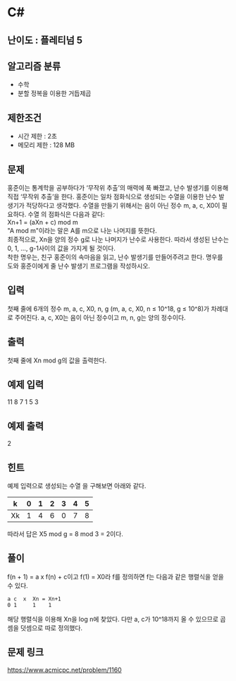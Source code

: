 # C#

## 난이도 : 플레티넘 5

## 알고리즘 분류
  - 수학
  - 분할 정복을 이용한 거듭제곱

## 제한조건
  - 시간 제한 : 2초
  - 메모리 제한 : 128 MB

## 문제
홍준이는 통계학을 공부하다가 ‘무작위 추출’의 매력에 푹 빠졌고, 난수 발생기를 이용해 직접 ‘무작위 추출’을 한다. 홍준이는 일차 점화식으로 생성되는 수열을 이용한 난수 발생기가 적당하다고 생각했다. 수열을 만들기 위해서는 음이 아닌 정수 m, a, c, X0이 필요하다. 수열 <Xn>의 점화식은 다음과 같다:<br/>
Xn+1 = (aXn + c) mod m<br/>
"A mod m"이라는 말은 A를 m으로 나눈 나머지를 뜻한다.<br/>
최종적으로, Xn을 양의 정수 g로 나눈 나머지가 난수로 사용한다. 따라서 생성된 난수는 0, 1, …, g-1사이의 값을 가지게 될 것이다.<br/>
착한 명우는, 친구 홍준이의 속마음을 읽고, 난수 발생기를 만들어주려고 한다. 명우를 도와 홍준이에게 줄 난수 발생기 프로그램을 작성하시오.<br/>


## 입력
첫째 줄에 6개의 정수 m, a, c, X0, n, g (m, a, c, X0, n ≤ 10^18, g ≤ 10^8)가 차례대로 주어진다. a, c, X0는 음이 아닌 정수이고 m, n, g는 양의 정수이다.<br/>


## 출력
첫째 줄에 Xn mod g의 값을 출력한다.<br/>


## 예제 입력
11 8 7 1 5 3<br/>


## 예제 출력
2<br/>


## 힌트
예제 입력으로 생성되는 수열 <Xn>을 구해보면 아래와 같다.<br/>

|k|0|1|2|3|4|5|
|:---:|:---:|:---:|:---:|:---:|:---:|:---:|
|Xk|1|4|6|0|7|8|

따라서 답은 X5 mod g = 8 mod 3 = 2이다.<br/>


## 풀이
f(n + 1) = a x f(n) + c이고 f(1) = X0라 f를 정의하면 f는 다음과 같은 행렬식을 얻을 수 있다.<br/>

	a c  x  Xn = Xn+1
	0 1     1    1

해당 행렬식을 이용해 Xn을 log n에 찾았다. 다만 a, c가 10^18까지 올 수 있으므로 곱셈을 덧셈으로 따로 정의했다.<br/>


## 문제 링크
https://www.acmicpc.net/problem/1160